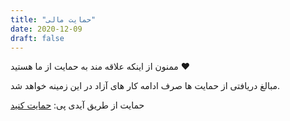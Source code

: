 ```yaml
---
title: "حمایت مالی"
date: 2020-12-09
draft: false
---
```



ممنون از اینکه علاقه مند به حمایت از ما هستید ❤️

مبالغ دریافتی از حمایت ها صرف ادامه کار های آزاد در این زمینه خواهد شد.


حمایت از طریق آیدی پی:
[حمایت کنید](https://idpay.ir/ai-eng)
